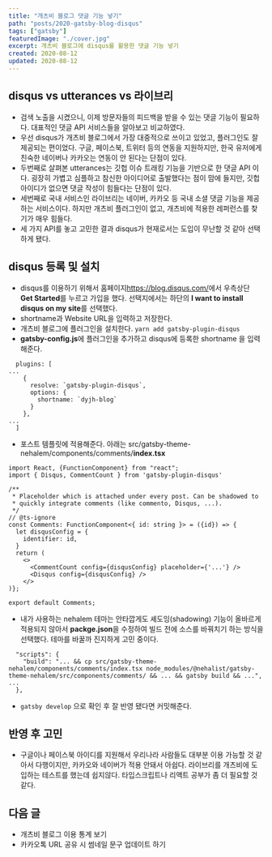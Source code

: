 ```yaml
---
title: "개츠비 블로그 댓글 기능 넣기"
path: "posts/2020-gatsby-blog-disqus"
tags: ["gatsby"]
featuredImage: "./cover.jpg"
excerpt: 개츠비 블로그에 disqus를 활용한 댓글 기능 넣기
created: 2020-08-12
updated: 2020-08-12
---
```


## disqus vs utterances vs 라이브리
- 검색 노출을 시켰으니, 이제 방문자들의 피드백을 받을 수 있는 댓글 기능이 필요하다. 대표적인 댓글 API 서비스들을 알아보고 비교하였다.
- 우선 disqus가 개츠비 블로그에서 가장 대중적으로 쓰이고 있었고, 플러그인도 잘 제공되는 편이었다. 구글, 페이스북, 트위터 등의 연동을 지원하지만, 한국 유저에게 친숙한 네이버나 카카오는 연동이 안 된다는 단점이 있다.
- 두번째로 살펴본 utterances는 깃헙 이슈 트래킹 기능을 기반으로 한 댓글 API 이다. 굉장히 가볍고 심플하고 참신한 아이디어로 출발했다는 점이 맘에 들지만, 깃헙 아이디가 없으면 댓글 작성이 힘들다는 단점이 있다.
- 세번째로 국내 서비스인 라이브리는 네이버, 카카오 등 국내 소셜 댓글 기능을 제공하는 서비스이다. 하지만 개츠비 플러그인이 없고, 개츠비에 적용한 레퍼런스를 찾기가 매우 힘들다.
- 세 가지 API를 놓고 고민한 결과 disqus가 현재로서는 도입이 무난할 것 같아 선택하게 됐다.

## disqus 등록 및 설치
- disqus를 이용하기 위해서 홈페이지<https://blog.disqus.com/>에서 우측상단 **Get Started**를 누르고 가입을 했다. 선택지에서는 하단의 **I want to install disqus on my site**를 선택했다.
- shortname과 Website URL을 입력하고 저장한다.
- 개츠비 블로그에 플러그인을 설치한다. ``` yarn add gatsby-plugin-disqus ```
-  **gatsby-config.js**에 플러그인을 추가하고 disqus에 등록한 shortname 을 입력해준다.

```
  plugins: [
...
    {
      resolve: `gatsby-plugin-disqus`,
      options: {
        shortname: `dyjh-blog`
      }
    },
...
  ]
```

- 포스트 템플릿에 적용해준다. 아래는 src/gatsby-theme-nehalem/components/comments/**index.tsx**

```
import React, {FunctionComponent} from "react";
import { Disqus, CommentCount } from 'gatsby-plugin-disqus'

/**
 * Placeholder which is attached under every post. Can be shadowed to
 * quickly integrate comments (like commento, Disqus, ...).
 */
// @ts-ignore
const Comments: FunctionComponent<{ id: string }> = ({id}) => {
  let disqusConfig = {
    identifier: id,
  }
  return (
    <>
      <CommentCount config={disqusConfig} placeholder={'...'} />
      <Disqus config={disqusConfig} />
    </>
)};

export default Comments;
```

- 내가 사용하는 nehalem 테마는 안타깝게도 셰도잉(shadowing) 기능이 올바르게 적용되지 않아서 **packge.json**을 수정하여 빌드 전에 소스를 바꿔치기 하는 방식을 선택했다. 테마를 바꿀까 진지하게 고민 중이다.

```
  "scripts": {
    "build": "... && cp src/gatsby-theme-nehalem/components/comments/index.tsx node_modules/@nehalist/gatsby-theme-nehalem/src/components/comments/ && ... && gatsby build && ...",
...
  },
```

- ```gatsby develop``` 으로 확인 후 잘 반영 됐다면 커밋해준다.

## 반영 후 고민
- 구글이나 페이스북 아이디를 지원해서 우리나라 사람들도 대부분 이용 가능할 것 같아서 다행이지만, 카카오와 네이버가 적용 안돼서 아쉽다. 라이브리를 개츠비에 도입하는 테스트를 했는데 쉽지않다. 타입스크립트나 리액트 공부가 좀 더 필요할 것 같다.

## 다음 글
- 개츠비 블로그 이용 통계 보기
- 카카오톡 URL 공유 시 썸네일 문구 업데이트 하기